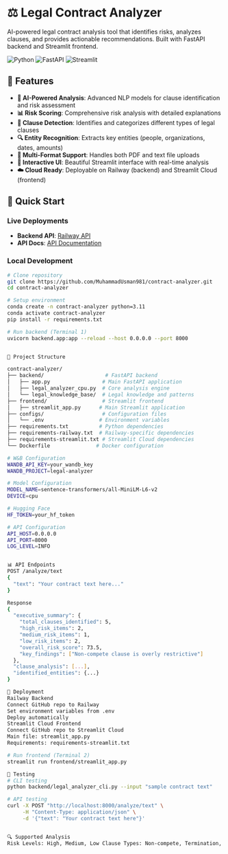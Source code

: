 # ⚖️ Legal Contract Analyzer

AI-powered legal contract analysis tool that identifies risks, analyzes clauses, and provides actionable recommendations. Built with FastAPI backend and Streamlit frontend.

![Python](https://img.shields.io/badge/Python-3.11+-blue) ![FastAPI](https://img.shields.io/badge/FastAPI-Latest-00a393) ![Streamlit](https://img.shields.io/badge/Streamlit-Latest-ff4b4b)

## 🌟 Features

- **🤖 AI-Powered Analysis**: Advanced NLP models for clause identification and risk assessment
- **📊 Risk Scoring**: Comprehensive risk analysis with detailed explanations
- **📑 Clause Detection**: Identifies and categorizes different types of legal clauses
- **🔍 Entity Recognition**: Extracts key entities (people, organizations, dates, amounts)
- **📄 Multi-Format Support**: Handles both PDF and text file uploads
- **🎨 Interactive UI**: Beautiful Streamlit interface with real-time analysis
- **☁️ Cloud Ready**: Deployable on Railway (backend) and Streamlit Cloud (frontend)

## 🚀 Quick Start

### Live Deployments
- **Backend API**: [Railway API](https://contract-analyzer-production-a7ea.up.railway.app)
- **API Docs**: [API Documentation](https://contract-analyzer-production-a7ea.up.railway.app/docs)

### Local Development

```bash
# Clone repository
git clone https://github.com/MuhammadUsman981/contract-analyzer.git
cd contract-analyzer

# Setup environment
conda create -n contract-analyzer python=3.11
conda activate contract-analyzer
pip install -r requirements.txt

# Run backend (Terminal 1)
uvicorn backend.app:app --reload --host 0.0.0.0 --port 8000


📁 Project Structure

contract-analyzer/
├── backend/                    # FastAPI backend
│   ├── app.py                 # Main FastAPI application
│   ├── legal_analyzer_cpu.py  # Core analysis engine
│   └── legal_knowledge_base/  # Legal knowledge and patterns
├── frontend/                  # Streamlit frontend
│   ├── streamlit_app.py      # Main Streamlit application
├── configs/                   # Configuration files
│   └── .env                  # Environment variables
├── requirements.txt          # Python dependencies
├── requirements-railway.txt  # Railway-specific dependencies
├── requirements-streamlit.txt # Streamlit Cloud dependencies
└── Dockerfile               # Docker configuration

# W&B Configuration
WANDB_API_KEY=your_wandb_key
WANDB_PROJECT=legal-analyzer

# Model Configuration
MODEL_NAME=sentence-transformers/all-MiniLM-L6-v2
DEVICE=cpu

# Hugging Face
HF_TOKEN=your_hf_token

# API Configuration
API_HOST=0.0.0.0
API_PORT=8000
LOG_LEVEL=INFO


📊 API Endpoints
POST /analyze/text
{
  "text": "Your contract text here..."
}

Response
{
  "executive_summary": {
    "total_clauses_identified": 5,
    "high_risk_items": 2,
    "medium_risk_items": 1,
    "low_risk_items": 2,
    "overall_risk_score": 73.5,
    "key_findings": ["Non-compete clause is overly restrictive"]
  },
  "clause_analysis": [...],
  "identified_entities": {...}
}

🚀 Deployment
Railway Backend
Connect GitHub repo to Railway
Set environment variables from .env
Deploy automatically
Streamlit Cloud Frontend
Connect GitHub repo to Streamlit Cloud
Main file: streamlit_app.py
Requirements: requirements-streamlit.txt

# Run frontend (Terminal 2)
streamlit run frontend/streamlit_app.py

🧪 Testing
# CLI testing
python backend/legal_analyzer_cli.py --input "sample contract text"

# API testing
curl -X POST "http://localhost:8000/analyze/text" \
     -H "Content-Type: application/json" \
     -d '{"text": "Your contract text here"}'


🔍 Supported Analysis
Risk Levels: High, Medium, Low Clause Types: Non-compete, Termination, Confidentiality, Compensation, IP Rights, Governing Law Entities: PERSON, ORG, DATE, MONEY, GPE

